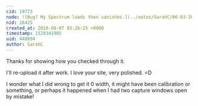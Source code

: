 ```yaml
---
cid: 19773
node: ![Bug? My Spectrum loads then vanishes.](../notes/SarahC/06-03-2018/bug-my-spectrum-loads-then-vanishes)
nid: 16425
created_at: 2018-06-07 03:26:25 +0000
timestamp: 1528341985
uid: 448894
author: SarahC
---
```


Thanks for showing how you checked through it.

I'll re-upload it after work. I love your site, very polished. =D

I wonder what I did wrong to get it 0 width, it might have been calibration or something, or perhaps it happened when I had two capture windows open by mistake!